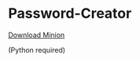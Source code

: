 # Password-Creator
[Download Minion](https://octodex.github.com/images/minion.png "download")
<p>(Python required)<p>
